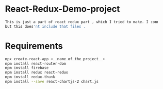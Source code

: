 # React-Redux-Demo-project
```bash
This is just a part of react redux part , which I tried to make. I connected it with firebase ,
but this does'nt include that files .
```

# Requirements
```bash
npx create-react-app <__name_of_the_project__>
npm install react-router-dom
npm install firebase
npm install redux react-redux
npm install redux-thunk
npm install --save react-chartjs-2 chart.js
```
